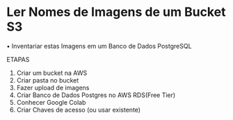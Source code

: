 # Ler Nomes de Imagens de um Bucket S3

• Inventariar estas Imagens em
um Banco de Dados
PostgreSQL

ETAPAS

1. Criar um bucket na AWS
2. Criar pasta no bucket
3. Fazer upload de imagens
4. Criar Banco de Dados Postgres no AWS RDS(Free Tier)
5. Conhecer Google Colab
6. Criar Chaves de acesso (ou usar existente)
